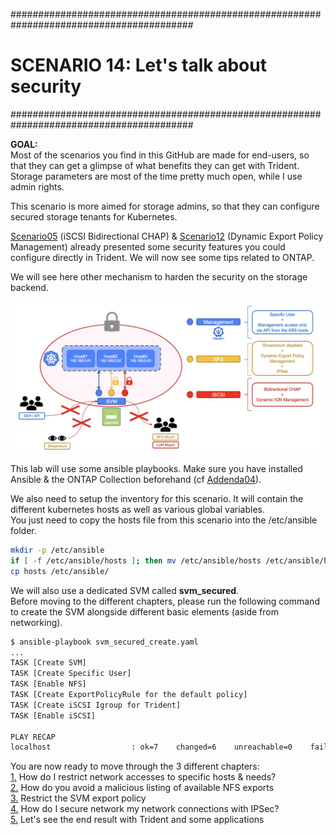 #########################################################################################
# SCENARIO 14: Let's talk about security
#########################################################################################

**GOAL:**  
Most of the scenarios you find in this GitHub are made for end-users, so that they can get a glimpse of what benefits they can get with Trident. Storage parameters are most of the time pretty much open, while I use admin rights.  

This scenario is more aimed for storage admins, so that they can configure secured storage tenants for Kubernetes.  

[Scenario05](../Scenario05) (iSCSI Bidirectional CHAP) & [Scenario12](../Scenario12) (Dynamic Export Policy Management) already presented some security features you could configure directly in Trident. We will now see some tips related to ONTAP.  

We will see here other mechanism to harden the security on the storage backend.  

<p align="center"><img src="Images/scenario14_v2.png"></p>

This lab will use some ansible playbooks. Make sure you have installed Ansible & the ONTAP Collection beforehand (cf [Addenda04](../../Addendum/Addenda04)).  

We also need to setup the inventory for this scenario. It will contain the different kubernetes hosts as well as various global variables.  
You just need to copy the hosts file from this scenario into the /etc/ansible folder.  
```bash
mkdir -p /etc/ansible
if [ -f /etc/ansible/hosts ]; then mv /etc/ansible/hosts /etc/ansible/hosts.bak; fi;
cp hosts /etc/ansible/ 
```

We will also use a dedicated SVM called **svm_secured**.  
Before moving to the different chapters, please run the following command to create the SVM alongside different basic elements (aside from networking).  
```bash
$ ansible-playbook svm_secured_create.yaml
...
TASK [Create SVM]
TASK [Create Specific User]
TASK [Enable NFS]
TASK [Create ExportPolicyRule for the default policy]
TASK [Create iSCSI Igroup for Trident]
TASK [Enable iSCSI]

PLAY RECAP
localhost                  : ok=7    changed=6    unreachable=0    failed=0    skipped=0    rescued=0    ignored=0
```

You are now ready to move through the 3 different chapters:  
[1.](1_Network_Management) How do I restrict network accesses to specific hosts & needs?  
[2.](2_NFS_Showmount) How do you avoid a malicious listing of available NFS exports  
[3.](3_NFS_Export_Policy) Restrict the SVM export policy  
[4.](4_IPSec) How do I secure network my network connections with IPSec?  
[5.](5_Trident_Configuration) Let's see the end result with Trident and some applications  
